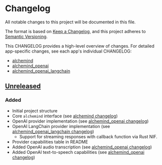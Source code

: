 # Changelog
All notable changes to this project will be documented in this file.

The format is based on [Keep a Changelog](https://keepachangelog.com/en/1.0.0/),
and this project adheres to [Semantic Versioning](https://semver.org/spec/v2.0.0.html).

This CHANGELOG provides a high-level overview of changes. For detailed app-specific 
changes, see each app's individual CHANGELOG:
- [alchemind](apps/alchemind/CHANGELOG.md)
- [alchemind_openai](apps/alchemind_openai/CHANGELOG.md)
- [alchemind_openai_langchain](apps/alchemind_openai_langchain/CHANGELOG.md)

## [Unreleased]

### Added
- Initial project structure
- Core `alchemind` interface (see [alchemind changelog](apps/alchemind/CHANGELOG.md#unreleased))
- OpenAI provider implementation (see [alchemind_openai changelog](apps/alchemind_openai/CHANGELOG.md#unreleased))
- OpenAI LangChain provider implementation (see [alchemind_openai_langchain changelog](apps/alchemind_openai_langchain/CHANGELOG.md#unreleased))
  - Support for streaming responses with callback function via Rust NIF.
- Provider capabilities table in README
- Added OpenAI audio transcription (see [alchemind_openai changelog](apps/alchemind_openai/CHANGELOG.md#unreleased))
- Added OpenAI text-to-speech capabilities (see [alchemind_openai changelog](apps/alchemind_openai/CHANGELOG.md#unreleased))

[Unreleased]: https://github.com/bradleygolden/alchemind/compare/HEAD...HEAD